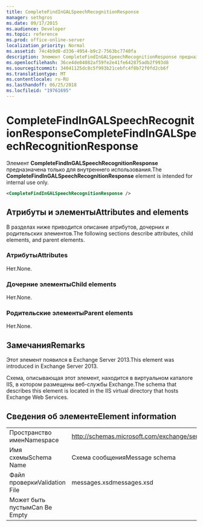 ```yaml
---
title: CompleteFindInGALSpeechRecognitionResponse
manager: sethgros
ms.date: 09/17/2015
ms.audience: Developer
ms.topic: reference
ms.prod: office-online-server
localization_priority: Normal
ms.assetid: 74c4b9d8-d336-4954-b9c2-7563bc7740fa
description: Элемент CompleteFindInGALSpeechRecognitionResponse предназначена только для внутреннего использования.
ms.openlocfilehash: 36ce4de04082af59fe2e41fe642875adb2f993d8
ms.sourcegitcommit: 34041125dc8c5f993b21cebfc4f8b72f0fd2cb6f
ms.translationtype: MT
ms.contentlocale: ru-RU
ms.lasthandoff: 06/25/2018
ms.locfileid: "19761695"
---
```

# <a name="completefindingalspeechrecognitionresponse"></a><span data-ttu-id="d8bc5-103">CompleteFindInGALSpeechRecognitionResponse</span><span class="sxs-lookup"><span data-stu-id="d8bc5-103">CompleteFindInGALSpeechRecognitionResponse</span></span>

<span data-ttu-id="d8bc5-104">Элемент **CompleteFindInGALSpeechRecognitionResponse** предназначена только для внутреннего использования.</span><span class="sxs-lookup"><span data-stu-id="d8bc5-104">The **CompleteFindInGALSpeechRecognitionResponse** element is intended for internal use only.</span></span> 
  
```XML
<CompleteFindInGALSpeechRecognitionResponse />
```

## <a name="attributes-and-elements"></a><span data-ttu-id="d8bc5-105">Атрибуты и элементы</span><span class="sxs-lookup"><span data-stu-id="d8bc5-105">Attributes and elements</span></span>

<span data-ttu-id="d8bc5-106">В разделах ниже приводится описание атрибутов, дочерних и родительских элементов.</span><span class="sxs-lookup"><span data-stu-id="d8bc5-106">The following sections describe attributes, child elements, and parent elements.</span></span>
  
### <a name="attributes"></a><span data-ttu-id="d8bc5-107">Атрибуты</span><span class="sxs-lookup"><span data-stu-id="d8bc5-107">Attributes</span></span>

<span data-ttu-id="d8bc5-108">Нет.</span><span class="sxs-lookup"><span data-stu-id="d8bc5-108">None.</span></span>
  
### <a name="child-elements"></a><span data-ttu-id="d8bc5-109">Дочерние элементы</span><span class="sxs-lookup"><span data-stu-id="d8bc5-109">Child elements</span></span>

<span data-ttu-id="d8bc5-110">Нет.</span><span class="sxs-lookup"><span data-stu-id="d8bc5-110">None.</span></span>
  
### <a name="parent-elements"></a><span data-ttu-id="d8bc5-111">Родительские элементы</span><span class="sxs-lookup"><span data-stu-id="d8bc5-111">Parent elements</span></span>

<span data-ttu-id="d8bc5-112">Нет.</span><span class="sxs-lookup"><span data-stu-id="d8bc5-112">None.</span></span>
  
## <a name="remarks"></a><span data-ttu-id="d8bc5-113">Замечания</span><span class="sxs-lookup"><span data-stu-id="d8bc5-113">Remarks</span></span>

<span data-ttu-id="d8bc5-114">Этот элемент появился в Exchange Server 2013.</span><span class="sxs-lookup"><span data-stu-id="d8bc5-114">This element was introduced in Exchange Server 2013.</span></span>
  
<span data-ttu-id="d8bc5-115">Схема, описывающая этот элемент, находится в виртуальном каталоге IIS, в котором размещены веб-службы Exchange.</span><span class="sxs-lookup"><span data-stu-id="d8bc5-115">The schema that describes this element is located in the IIS virtual directory that hosts Exchange Web Services.</span></span>
  
## <a name="element-information"></a><span data-ttu-id="d8bc5-116">Сведения об элементе</span><span class="sxs-lookup"><span data-stu-id="d8bc5-116">Element information</span></span>

|||
|:-----|:-----|
|<span data-ttu-id="d8bc5-117">Пространство имен</span><span class="sxs-lookup"><span data-stu-id="d8bc5-117">Namespace</span></span>  <br/> |http://schemas.microsoft.com/exchange/services/2006/messages  <br/> |
|<span data-ttu-id="d8bc5-118">Имя схемы</span><span class="sxs-lookup"><span data-stu-id="d8bc5-118">Schema Name</span></span>  <br/> |<span data-ttu-id="d8bc5-119">Схема сообщения</span><span class="sxs-lookup"><span data-stu-id="d8bc5-119">Message schema</span></span>  <br/> |
|<span data-ttu-id="d8bc5-120">Файл проверки</span><span class="sxs-lookup"><span data-stu-id="d8bc5-120">Validation File</span></span>  <br/> |<span data-ttu-id="d8bc5-121">messages.xsd</span><span class="sxs-lookup"><span data-stu-id="d8bc5-121">messages.xsd</span></span>  <br/> |
|<span data-ttu-id="d8bc5-122">Может быть пустым</span><span class="sxs-lookup"><span data-stu-id="d8bc5-122">Can Be Empty</span></span>  <br/> ||
   

